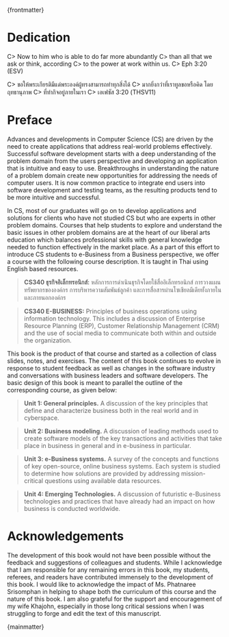 {frontmatter}

# Dedication

C> Now to him who is able to do far more abundantly
C> than all that we ask or think, according 
C> to the power at work within us.
C> Eph 3:20 (ESV)




C> ขอให้พระเกียรติมีแด่พระองค์ผู้ทรงสามารถทำทุกสิ่งได้
C> มากยิ่งกว่าที่เราทูลขอหรือคิด โดยฤทธานุภาพ
C> ที่ทำกิจอยู่ภายในเรา
C> เอเฟซัส 3:20 (THSV11)


# Preface

Advances and developments in Computer Science (CS) are driven by the need to create applications that address real-world problems effectively. Successful software development starts with a deep understanding of the problem domain from the users perspective and developing an application that is intuitive and easy to use.  Breakthroughs in understanding the nature of a problem domain create new opportunities for addressing the needs of computer users.  It is now common practice to integrate end users into software development and testing teams, as the resulting products tend to be more intuitive and successful.  

In CS, most of our graduates will go on to develop applications and solutions for clients who have not studied CS but who are experts in other problem domains. Courses that help students to explore and understand the basic issues in other problem domains are at the heart of our liberal arts education which balances professional skills with general knowledge needed to function effectively in the market place.
As a part of this effort to introduce CS students to e-Business from a Business perspective, we offer a course with the following course description. It is taught in Thai using English based resources.

> **CS340 ธุรกิจอิเล็กทรอนิกส์:** หลักการการดำเนินธุรกิจโดยใช้สื่ออิเล็กทรอนิกส์ การวางแผนทรัพยากรขององค์กร การบริหารความสัมพันธ์ลูกค้า และการสื่อสารผ่านโซเชียลมีเดียทั้งภายในและภายนอกองค์กร

> **CS340 E-BUSINESS:** Principles of business operations using information technology. This includes a discussion of Enterprise Resource Planning (ERP), Customer Relationship Management (CRM) and the use of social media to communicate both within and outside the organization.

This book is the product of that course and started as a collection of class slides, notes, and exercises. The content of this book continues to evolve in response to student feedback as well as changes in the software industry and conversations with business leaders and software developers. The basic design of this book is meant to parallel the outline of the corresponding course, as given below:

> **Unit 1: General principles.**  A discussion of the key principles that define and characterize business both in the real world and in cyberspace.

> **Unit 2: Business modeling.** A discussion of leading methods used to create software models of the key transactions and activities that take place in business in general and in e-business in particular.

> **Unit 3: e-Business systems.** A survey of the concepts and functions of key open-source, online business systems. Each system is studied to determine how solutions are provided by addressing mission-critical questions using available data resources.

> **Unit 4: Emerging Technologies.** A discussion of futuristic e-Business technologies and practices that have already had an impact on how business is conducted worldwide.

# Acknowledgements

The development of this book would not have been possible without the feedback and suggestions of colleagues and students. While I acknowledge that I am responsible for any remaining errors in this book, my students, referees, and readers have contributed immensely to the development of this book. I would like to acknowledge the impact of Ms. Phatnaree Srisomphan in helping to shape both the curriculum of this course and the nature of this book. I am also grateful for the support and encouragement of my wife Khajohn, especially in those long critical sessions when I was struggling to forge and edit the text of this manuscript. 

{mainmatter}
